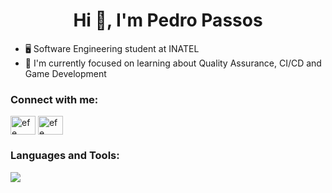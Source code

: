 <h1 align="center">Hi 👋, I'm Pedro Passos</h1>

- 🖥️ Software Engineering student at INATEL
- 🔭 I'm currently focused on learning about Quality Assurance, CI/CD and Game Development

<h3 align="left">Connect with me:</h3>
<p align="left">
<a href="https://www.linkedin.com/in/pedro-passos0707/" target="blank"><img align="center" src="https://raw.githubusercontent.com/rahuldkjain/github-profile-readme-generator/master/src/images/icons/Social/linked-in-alt.svg" alt="efe oral" height="30" width="40" /></a>
<a href="https://www.behance.net/pedropassos" target="blank"><img align="center" src="https://github.com/rahuldkjain/github-profile-readme-generator/blob/master/src/images/icons/Social/behance.svg"alt="efe oral" height="30" width="40" /></a></p>

<h3 align="left">Languages and Tools:</h3>
<p>
  <a href="https://skillicons.dev">
    <img src="https://skillicons.dev/icons?i=git,linux,docker,githubactions,jenkins,cypress,postman,cpp,cs,java,py,androidstudio,flutter,unity,mysql" />
  </a>
</p>

</div>
<br>

